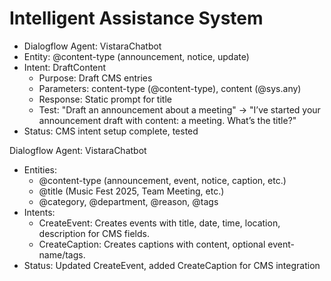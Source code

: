 # Intelligent Assistance System
- Dialogflow Agent: VistaraChatbot
- Entity: @content-type (announcement, notice, update)
- Intent: DraftContent
  - Purpose: Draft CMS entries
  - Parameters: content-type (@content-type), content (@sys.any)
  - Response: Static prompt for title
  - Test: "Draft an announcement about a meeting" → "I’ve started your announcement draft with content: a meeting. What’s the title?"
- Status: CMS intent setup complete, tested

Dialogflow Agent: VistaraChatbot
- Entities:
  - @content-type (announcement, event, notice, caption, etc.)
  - @title (Music Fest 2025, Team Meeting, etc.)
  - @category, @department, @reason, @tags
- Intents:
  - CreateEvent: Creates events with title, date, time, location, description for CMS fields.
  - CreateCaption: Creates captions with content, optional event-name/tags.
- Status: Updated CreateEvent, added CreateCaption for CMS integration
